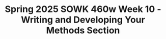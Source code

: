 ---
layout: single_embed_slide
title: "Spring 2025 SOWK 460w Week 10 - Writing and Developing Your Methods Section"
presentation_id: 9keqzD
slides:
  - slide_name: ../deck-9keqzD-large-0.jpeg
    slide_thumbnail: ../deck-9keqzD-thumb-0.jpeg
    slide_alt: "The image shows a stepwise diagram illustrating a process. Steps labeled 'Research Question,' 'Methodology,' 'Data Collection,' and 'Analysis' connect by a dotted curved line. Text: 'Writing and Developing YOUR METHODS SECTION' and Jacob Campbell, PhD LICSW, Heritage University. Additional text includes: 'Spring 2023' and 'SOWK 460w Week 10.'"
  - slide_name: ../deck-9keqzD-large-1.jpeg
    slide_thumbnail: ../deck-9keqzD-thumb-1.jpeg
    slide_alt: "Presentation slide listing activities for a workshop. Text reads: 'AGENDA Week 10 for SOWK 460w. Logic Model Peer Review, Research article activity, Discussion and tips regarding writing your methods section, Time to work in your groups.'"
  - slide_name: ../deck-9keqzD-large-2.jpeg
    slide_thumbnail: ../deck-9keqzD-thumb-2.jpeg
    slide_alt: "A presentation slide features a 'Peer Review Logic Model' table. Columns include stages: Initial, Emerging, Developed, Highly Developed, with criteria like Visual Clarity, Resources. Includes instructions to 'Submit notes in the MyHeritage Forum.'"
  - slide_name: ../deck-9keqzD-large-3.jpeg
    slide_thumbnail: ../deck-9keqzD-thumb-3.jpeg
    slide_alt: "The slide features a document titled 'Research Article Activity' with a brief introduction to finding articles for a paper. It references the APA Style website. Link: https://apastyle.apa.org/instructional-aids/apa-style-research-activity.pdf"
  - slide_name: ../deck-9keqzD-large-4.jpeg
    slide_thumbnail: ../deck-9keqzD-thumb-4.jpeg
    slide_alt: "Title text asks, 'Why does the methods section matter?' Bullet points state: 'Make the study reproducible,' 'It helps clarify and understand the results,' and 'Establishes the credibility of the research being reported.'"
  - slide_name: ../deck-9keqzD-large-5.jpeg
    slide_thumbnail: ../deck-9keqzD-thumb-5.jpeg
    slide_alt: "Four colored ovals present tips for a method section: replicate future study needs, adhere to ethical standards, dual purpose of understanding/replication, use visual aids for clarity. Title: 'CONSIDERATION FOR YOUR METHOD SECTION.' (PLOS, n.d.)."
  - slide_name: ../deck-9keqzD-large-6.jpeg
    slide_thumbnail: ../deck-9keqzD-thumb-6.jpeg
    slide_alt: "A large number '3' labeled 'Examples' introduces the slide. The main text reads 'Review the Methods Section.' Bullet points ask about noticing, learning from, and applying insights from methods sections."
  - slide_name: ../deck-9keqzD-large-7.jpeg
    slide_thumbnail: ../deck-9keqzD-thumb-7.jpeg
    slide_alt: "Slide displays text tips for writing methods: 'Use first-person pronouns, Write using past tense, Be precise and concise, Capture changes to protocols, Include ethical framework, Consider active versus passive voice.'"
  - slide_name: ../deck-9keqzD-large-8.jpeg
    slide_thumbnail: ../deck-9keqzD-thumb-8.jpeg
    slide_alt: "Slide text explains first-person pronoun usage in academic writing. It mentions APA guide recommendations for methods or personal reactions and includes a link: https://apastyle.apa.org/style-grammar-guidelines/grammar/first-person-pronouns."
  - slide_name: ../deck-9keqzD-large-9.jpeg
    slide_thumbnail: ../deck-9keqzD-thumb-9.jpeg
    slide_alt: "Chart illustrating verb tense usage: 'wrote' in past (highlighted), 'write' in present, and 'will write' in future. Text advises consistent verb tense for clarity. 'USE PAST TENSE' is emphasized. Link: [https://apastyle.apa.org/style-grammar-guidelines/grammar/verb-tense](https://apastyle.apa.org/style-grammar-guidelines/grammar/verb-tense)"
  - slide_name: ../deck-9keqzD-large-10.jpeg
    slide_thumbnail: ../deck-9keqzD-thumb-10.jpeg
    slide_alt: "Text advises precision and conciseness in writing methods. Surrounding context includes a target icon on the right. Key phrases: 'Encourage precision and conciseness,' 'BE PRECISE AND CONCISE,' and '(PLOS, n.d.).'"
  - slide_name: ../deck-9keqzD-large-11.jpeg
    slide_thumbnail: ../deck-9keqzD-thumb-11.jpeg
    slide_alt: "A magnifying glass encircles scales of justice. Text states: 'Transparency between what you planned to do and what you actually implemented. Capture changes to protocols' followed by '(PLOS, n.d.).'"
  - slide_name: ../deck-9keqzD-large-12.jpeg
    slide_thumbnail: ../deck-9keqzD-thumb-12.jpeg
    slide_alt: "Text reads: 'THE METHODS SECTION IS WHERE YOU CAN DISCUSS HOW YOU HANDLED YOUR EVALUATION ETHICALLY. Tips for Writing Your Methods: INCLUDE ETHICAL FRAMEWORK.' Image shows scales of justice on left."
  - slide_name: ../deck-9keqzD-large-13.jpeg
    slide_thumbnail: ../deck-9keqzD-thumb-13.jpeg
    slide_alt: "Slide features text on using active vs. passive voice. Includes 'Complete Worksheet' button, definitions, examples, and links: https://apastyle.apa.org/instructional-aids/active-voice.pdf and https://apastyle.apa.org/style-grammar-guidelines/grammar/active-passive-voice."
  - slide_name: ../deck-9keqzD-large-14.jpeg
    slide_thumbnail: ../deck-9keqzD-thumb-14.jpeg
    slide_alt: "Slide with text listing questions related to data collection decisions, including data source, collection methods, sampling, and instrument reliability, under the heading 'DIRECTION IN THE TEMPLATE.'"
  - slide_name: ../deck-9keqzD-large-15.jpeg
    slide_thumbnail: ../deck-9keqzD-thumb-15.jpeg
    slide_alt: "Clock illustration displays time, positioned left; text 'GROUP WORK TIME' in bold yellow on the right; teal background framed by yellow lines on top and bottom."
---